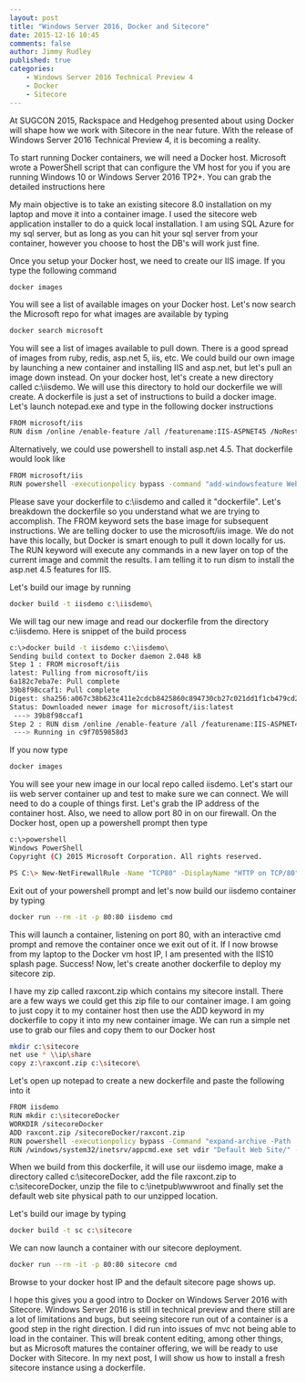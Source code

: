 ```yaml
---
layout: post
title: "Windows Server 2016, Docker and Sitecore"
date: 2015-12-16 10:45
comments: false
author: Jimmy Rudley
published: true
categories:
    - Windows Server 2016 Technical Preview 4
    - Docker
    - Sitecore
---
```


At SUGCON 2015, Rackspace and Hedgehog presented about using Docker will shape how we work with Sitecore in the near future. With the release of Windows Server 2016 Technical Preview 4, it is becoming a reality.

<!-- more -->

To start running Docker containers, we will need a Docker host. Microsoft wrote a PowerShell script that can configure the VM host for you if you are running Windows 10 or Windows Server 2016 TP2+. You can grab the detailed instructions here

My main objective is to take an existing sitecore 8.0 installation on my laptop and move it into a container image. I used the sitecore web application installer to do a quick local installation. I am using SQL Azure for my sql server, but as long as you can hit your sql server from your container, however you choose to host the DB's will work just fine.

Once you setup your Docker host, we need to create our IIS image. If you type the following command 
```sh
docker images
```
You will see a list of available images on your Docker host. Let's now search the Microsoft repo for what images are available by typing
```sh
docker search microsoft
```
You will see a list of images available to pull down. There is a good spread of images from ruby, redis, asp.net 5, iis, etc. We could build our own image by launching a new container and installing IIS and asp.net, but let's pull an image down instead. On your docker host, let's create a new directory called c:\iisdemo. We will use this directory to hold our dockerfile we will create. A dockerfile is just a set of instructions to build a docker image. Let's launch notepad.exe and type in the following docker instructions
```sh
FROM microsoft/iis
RUN dism /online /enable-feature /all /featurename:IIS-ASPNET45 /NoRestart
```
Alternatively, we could use powershell to install asp.net 4.5. That dockerfile would look like
```sh
FROM microsoft/iis
RUN powershell -executionpolicy bypass -command "add-windowsfeature Web-Asp-Net45"
```
Please save your dockerfile to c:\iisdemo and called it "dockerfile". Let's breakdown the dockerfile so you understand what we are trying to accomplish.
The FROM keyword sets the base image for subsequent instructions. We are telling docker to use the microsoft/iis image. We do not have this locally, but Docker is smart enough to pull it down locally for us. The RUN keyword will execute any commands in a new layer on top of the current image and commit the results. I am telling it to run dism to install the asp.net 4.5 features for IIS.

Let's build our image by running
```sh
docker build -t iisdemo c:\iisdemo\
```
We will tag our new image and read our dockerfile from the directory c:\iisdemo\. Here is snippet of the build process
```sh
c:\>docker build -t iisdemo c:\iisdemo\
Sending build context to Docker daemon 2.048 kB
Step 1 : FROM microsoft/iis
latest: Pulling from microsoft/iis
6a182c7eba7e: Pull complete
39b8f98ccaf1: Pull complete
Digest: sha256:a067c38b623c411e2cdcb8425860c894730cb27c021dd1f1cb479cd21a031cd7
Status: Downloaded newer image for microsoft/iis:latest
 ---> 39b8f98ccaf1
Step 2 : RUN dism /online /enable-feature /all /featurename:IIS-ASPNET45 /NoRestart
 ---> Running in c9f7059858d3
 ```

If you now type
```sh
docker images
```
You will see your new image in our local repo called iisdemo.
Let's start our iis web server container up and test to make sure we can connect. We will need to do a couple of things first. Let's grab the IP address of the container host. Also, we need to allow port 80 in on our firewall. On the Docker host, open up a powershell prompt then type
```sh
c:\>powershell
Windows PowerShell
Copyright (C) 2015 Microsoft Corporation. All rights reserved.

PS C:\> New-NetFirewallRule -Name "TCP80" -DisplayName "HTTP on TCP/80" -Protocol tcp -LocalPort 80 -Action Allow -Enabled True
```
Exit out of your powershell prompt and let's now build our iisdemo container by typing
```sh
docker run --rm -it -p 80:80 iisdemo cmd
```
This will launch a container, listening on port 80, with an interactive cmd prompt and remove the container once we exit out of it. 
If I now browse from my laptop to the Docker vm host IP, I am presented with the IIS10 splash page. Success! Now, let's create another dockerfile to deploy my sitecore zip.

I have my zip called raxcont.zip which contains my sitecore install. There are a few ways we could get this zip file to our container image. I am going to just copy it to my container host then use the ADD keyword in my dockerfile to copy it into my new container image. We can run a simple net use to grab our files and copy them to our Docker host
```sh
mkdir c:\sitecore
net use * \\ip\share
copy z:\raxcont.zip c:\sitecore\
```
Let's open up notepad to create a new dockerfile and paste the following into it
```sh
FROM iisdemo
RUN mkdir c:\sitecoreDocker
WORKDIR /sitecoreDocker
ADD raxcont.zip /sitecoreDocker/raxcont.zip
RUN powershell -executionpolicy bypass -Command "expand-archive -Path 'c:\sitecoreDocker\raxcont.zip' -DestinationPath 'c:\inetpub\wwwroot\'"
RUN /windows/system32/inetsrv/appcmd.exe set vdir "Default Web Site/" -physicalPath:"c:\inetpub\wwwroot\raxcont\website"
```
When we build from this dockerfile, it will use our iisdemo image, make a directory called c:\sitecoreDocker, add the file raxcont.zip to c:\sitecoreDocker\, unzip the file to c:\inetpub\wwwroot and finally set the default web site physical path to our unzipped location.

Let's build our image by typing
```sh
docker build -t sc c:\sitecore
```
We can now launch a container with our sitecore deployment.
```sh
docker run --rm -it -p 80:80 sitecore cmd
```

Browse to your docker host IP and the default sitecore page shows up.


I hope this gives you a good intro to Docker on Windows Server 2016 with Sitecore. Windows Server 2016 is still in technical preview and there still are a lot of limitations and bugs, but seeing sitecore run out of a container is a good step in the right direction. I did run into issues of mvc not being able to load in the container. This will break content editing, among other things, but as Microsoft matures the container offering, we will be ready to use Docker with Sitecore. In my next post, I will show us how to install a fresh sitecore instance using a dockerfile.


   [here]:<https://msdn.microsoft.com/virtualization/windowscontainers/quick_start/container_setup>



